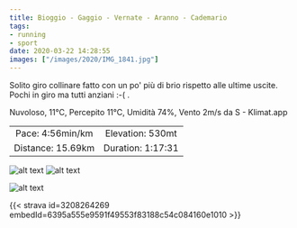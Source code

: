 ```yaml
---
title: Bioggio - Gaggio - Vernate - Aranno - Cademario
tags:
- running
- sport
date: 2020-03-22 14:28:55
images: ["/images/2020/IMG_1841.jpg"]
---
```


Solito giro collinare fatto con un po' più di brio rispetto alle ultime uscite. Pochi in giro ma tutti anziani :-( .

Nuvoloso, 11°C, Percepito 11°C, Umidità 74%, Vento 2m/s da S - Klimat.app

| | |
| :-: | :-: |
| Pace: 4:56min/km | Elevation: 530mt |
| Distance: 15.69km | Duration: 1:17:31 |


![alt text](/images/2020/IMG_1841.jpg "Image")
![alt text](/images/2020/20200322-activity-image.jpg "Image")


![alt text](/images/2020/20200322-activity-map.png "map")


{{< strava id=3208264269 embedId=6395a555e9591f49553f83188c54c084160e1010 >}}
